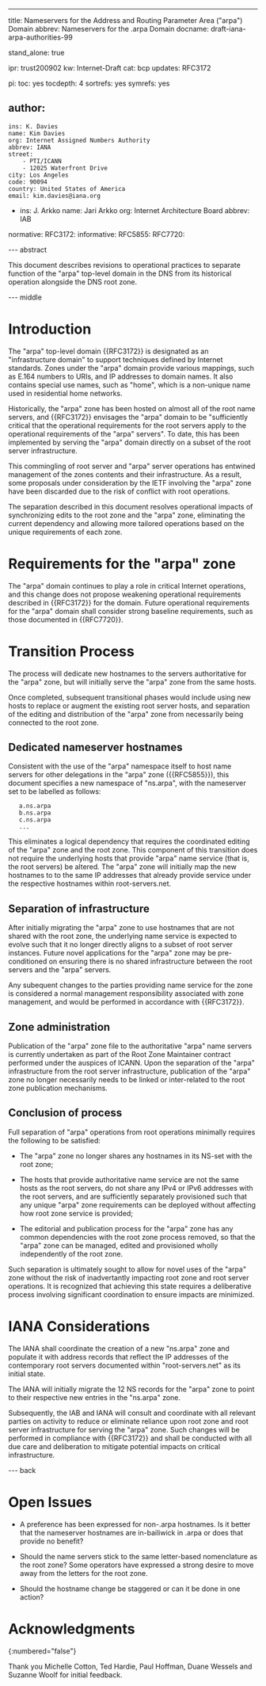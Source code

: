 ---
title: Nameservers for the Address and Routing Parameter Area ("arpa") Domain
abbrev: Nameservers for the .arpa Domain
docname: draft-iana-arpa-authorities-99

stand_alone: true

ipr: trust200902
kw: Internet-Draft
cat: bcp
updates: RFC3172

pi:
  toc: yes
  tocdepth: 4
  sortrefs: yes
  symrefs: yes
  
author:
  -
    ins: K. Davies
    name: Kim Davies
    org: Internet Assigned Numbers Authority
    abbrev: IANA
    street:
        - PTI/ICANN
        - 12025 Waterfront Drive
    city: Los Angeles
    code: 90094
    country: United States of America
    email: kim.davies@iana.org
  -
    ins: J. Arkko
    name: Jari Arkko
    org: Internet Architecture Board
    abbrev: IAB

    
normative:
  RFC3172:
informative:
  RFC5855:
  RFC7720:
  

--- abstract

This document describes revisions to operational practices to separate
function of the "arpa" top-level domain in the DNS from its historical
operation alongside the DNS root zone.

--- middle

# Introduction

The "arpa" top-level domain {{RFC3172}} is designated as
an "infrastructure domain" to support techniques defined by Internet
standards. Zones under the "arpa" domain provide various mappings,
such as E.164 numbers to URIs, and IP addresses to domain names. It
also contains special use names, such as "home", which is a non-unique
name used in residential home networks.

Historically, the "arpa" zone has been hosted on almost all
of the root name servers, and {{RFC3172}} envisages the "arpa" domain to be
"sufficiently critical that the operational requirements for the root
servers apply to the operational requirements of the "arpa" servers".
To date, this has been implemented by serving the "arpa" domain directly
on a subset of the root server infrastructure.

This commingling of root server and "arpa" server operations has
entwined management of the zones contents and their infrastructure.
As a result, some proposals under consideration by the IETF
involving the "arpa" zone have been discarded due to the risk of
conflict with root operations.

The separation described in this document resolves operational impacts of
synchronizing edits to the root zone and the "arpa" zone, eliminating the
current dependency and allowing more tailored operations
based on the unique requirements of each zone.

# Requirements for the "arpa" zone

The "arpa" domain continues to play a role in critical Internet
operations, and this change does not propose weakening operational
requirements described in {{RFC3172}} for the domain. Future operational
requirements for the "arpa" domain shall consider strong baseline requirements, such
as those documented in {{RFC7720}}.

# Transition Process

The process will dedicate new hostnames to the servers authoritative for
the "arpa" zone, but will initially serve the "arpa" zone from the same hosts.

Once completed, subsequent transitional phases would include using new hosts
to replace or augment the existing root server hosts, and separation
of the editing and distribution of the "arpa" zone from necessarily
being connected to the root zone.

## Dedicated nameserver hostnames

Consistent with the use of the "arpa" namespace itself to host name
servers for other delegations in the "arpa" zone ({{RFC5855}}), this
document specifies a new namespace of "ns.arpa", with the
nameserver set to be labelled as follows:

~~~~~
   a.ns.arpa
   b.ns.arpa
   c.ns.arpa
   ...
~~~~~

This eliminates a logical dependency that requires the coordinated editing of
the "arpa" zone and the root zone. This component of this transition does not
require the underlying hosts that provide "arpa" name service (that is, the
root servers) be altered. The "arpa" zone will initially map the new
hostnames to to the same IP addresses that already provide service under
the respective hostnames within root-servers.net.

## Separation of infrastructure

After initially migrating the "arpa" zone to use hostnames that are not shared
with the root zone, the underlying name service is expected to evolve such that
it no longer directly aligns to a subset of root server instances. Future novel
applications for the "arpa" zone may be pre-conditioned on ensuring there is no
shared infrastructure between the root servers and the "arpa" servers.

Any subequent changes to the parties providing name service
for the zone is considered a normal management responsibility associated
with zone management, and would be performed in accordance with {{RFC3172}}.

## Zone administration

Publication of the "arpa" zone file to the authoritative "arpa" name
servers is currently undertaken as part of the Root Zone Maintainer
contract performed under the auspices of ICANN. Upon the separation of
the "arpa" infrastructure from the root server infrastructure,
publication of the "arpa" zone no longer necessarily needs to be
linked or inter-related to the root zone publication mechanisms.

## Conclusion of process

Full separation of "arpa" operations from root operations
minimally requires the following to be satisfied:

* The "arpa" zone no longer shares any hostnames in its NS-set with the root
  zone;
  
* The hosts that provide authoritative name service are not the same hosts
  as the root servers, do not share any IPv4 or IPv6 addresses with the
  root servers, and are sufficiently separately provisioned such
  that any unique "arpa" zone requirements can be deployed without affecting
  how root zone service is provided;
  
* The editorial and publication process for the "arpa" zone has any common
  dependencies with the root zone process removed, so that the "arpa" zone 
  can be managed, edited and provisioned wholly independently of the
  root zone.
  
Such separation is ultimately sought to allow for novel uses of
the "arpa" zone without the risk of inadvertantly impacting root zone and root
server operations. It is recognized that achieving this state requires a
deliberative process involving significant coordination to ensure impacts
are minimized.

# IANA Considerations

The IANA shall coordinate the creation of a new "ns.arpa" zone and
populate it with address records that reflect the IP addresses of the
contemporary root servers documented within "root-servers.net" as its
initial state.

The IANA will initially migrate the 12 NS records for the "arpa" zone
to point to their respective new entries in the "ns.arpa" zone.

Subsequently, the IAB and IANA will consult and coordinate with all relevant
parties on activity to reduce or eliminate reliance upon root zone
and root server infrastructure for serving the "arpa" zone. Such
changes will be performed in compliance with {{RFC3172}} and shall
be conducted with all due care and deliberation to mitigate potential
impacts on critical infrastructure.

--- back

# Open Issues
  
* A preference has been expressed for non-.arpa hostnames. Is it better that the
  nameserver hostnames are in-bailiwick in .arpa or does that provide no
  benefit?
  
* Should the name servers stick to the same letter-based nomenclature as
  the root zone? Some operators have expressed a strong desire to move away
  from the letters for the root zone.
  
* Should the hostname change be staggered or can it be done in one
  action?

# Acknowledgments
{:numbered="false"}

Thank you Michelle Cotton, Ted Hardie, Paul Hoffman, Duane Wessels and
Suzanne Woolf for initial feedback.


